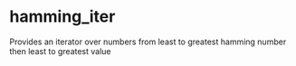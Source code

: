 # hamming_iter
Provides an iterator over numbers from least to greatest hamming number then least to greatest value
